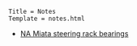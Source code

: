 ~~~
Title = Notes
Template = notes.html
~~~

- [NA Miata steering rack bearings](/notes/miata-steering-rack-bearings/)

